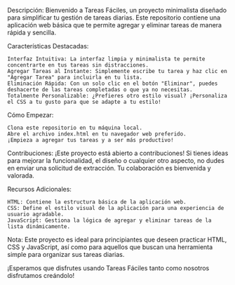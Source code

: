Descripción:
Bienvenido a Tareas Fáciles, un proyecto minimalista diseñado para simplificar tu gestión de tareas diarias. Este repositorio contiene una aplicación web básica que te permite agregar y eliminar tareas de manera rápida y sencilla.

Características Destacadas:

    Interfaz Intuitiva: La interfaz limpia y minimalista te permite concentrarte en tus tareas sin distracciones.
    Agregar Tareas al Instante: Simplemente escribe tu tarea y haz clic en "Agregar Tarea" para incluirla en tu lista.
    Eliminación Rápida: Con un solo clic en el botón "Eliminar", puedes deshacerte de las tareas completadas o que ya no necesitas.
    Totalmente Personalizable: ¿Prefieres otro estilo visual? ¡Personaliza el CSS a tu gusto para que se adapte a tu estilo!

Cómo Empezar:

    Clona este repositorio en tu máquina local.
    Abre el archivo index.html en tu navegador web preferido.
    ¡Empieza a agregar tus tareas y a ser más productivo!

Contribuciones:
¡Este proyecto está abierto a contribuciones! Si tienes ideas para mejorar la funcionalidad, el diseño o cualquier otro aspecto, no dudes en enviar una solicitud de extracción. Tu colaboración es bienvenida y valorada.

Recursos Adicionales:

    HTML: Contiene la estructura básica de la aplicación web.
    CSS: Define el estilo visual de la aplicación para una experiencia de usuario agradable.
    JavaScript: Gestiona la lógica de agregar y eliminar tareas de la lista dinámicamente.

Nota: Este proyecto es ideal para principiantes que deseen practicar HTML, CSS y JavaScript, así como para aquellos que buscan una herramienta simple para organizar sus tareas diarias.

¡Esperamos que disfrutes usando Tareas Fáciles tanto como nosotros disfrutamos creándolo!